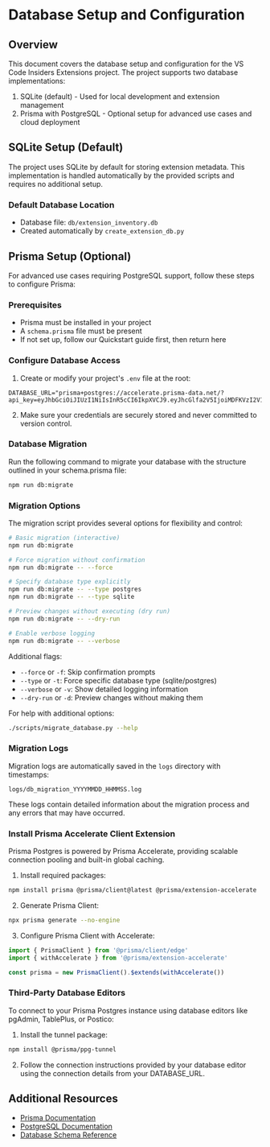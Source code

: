 # Database Setup and Configuration

## Overview
This document covers the database setup and configuration for the VS Code Insiders Extensions project. The project supports two database implementations:
1. SQLite (default) - Used for local development and extension management
2. Prisma with PostgreSQL - Optional setup for advanced use cases and cloud deployment

## SQLite Setup (Default)
The project uses SQLite by default for storing extension metadata. This implementation is handled automatically by the provided scripts and requires no additional setup.

### Default Database Location
- Database file: `db/extension_inventory.db`
- Created automatically by `create_extension_db.py`

## Prisma Setup (Optional)
For advanced use cases requiring PostgreSQL support, follow these steps to configure Prisma:

### Prerequisites
- Prisma must be installed in your project
- A `schema.prisma` file must be present
- If not set up, follow our Quickstart guide first, then return here

### Configure Database Access
1. Create or modify your project's `.env` file at the root:

```env
DATABASE_URL="prisma+postgres://accelerate.prisma-data.net/?api_key=eyJhbGciOiJIUzI1NiIsInR5cCI6IkpXVCJ9.eyJhcGlfa2V5IjoiMDFKVzI2V1EwQk1URUc2MFlaVDRWMkFUNVkiLCJ0ZW5hbnRfaWQiOiIyMjg3ZTI1MWUyZDdiNGM1ZjNmYTVmNzQ0YmI4MGNjYjI2ZWU2YmE5YWJiMTIzZjk5YWQ5MWNmYWNhZGIyZDA0IiwiaW50ZXJuYWxfc2VjcmV0IjoiYTg5YWYxYjgtODg1NS00Y2I3LTgwZDQtMjMxYzAyNzdlNDA5In0.BgkCjCfV23lv0k9t28T3LZBZdvNTaiqYf7iK5iN8FAo"
```

2. Make sure your credentials are securely stored and never committed to version control.

### Database Migration
Run the following command to migrate your database with the structure outlined in your schema.prisma file:

```bash
npm run db:migrate
```

### Migration Options

The migration script provides several options for flexibility and control:

```bash
# Basic migration (interactive)
npm run db:migrate

# Force migration without confirmation
npm run db:migrate -- --force

# Specify database type explicitly
npm run db:migrate -- --type postgres
npm run db:migrate -- --type sqlite

# Preview changes without executing (dry run)
npm run db:migrate -- --dry-run

# Enable verbose logging
npm run db:migrate -- --verbose
```

Additional flags:
- `--force` or `-f`: Skip confirmation prompts
- `--type` or `-t`: Force specific database type (sqlite/postgres)
- `--verbose` or `-v`: Show detailed logging information
- `--dry-run` or `-d`: Preview changes without making them

For help with additional options:
```bash
./scripts/migrate_database.py --help
```

### Migration Logs
Migration logs are automatically saved in the `logs` directory with timestamps:
```
logs/db_migration_YYYYMMDD_HHMMSS.log
```

These logs contain detailed information about the migration process and any errors that may have occurred.

### Install Prisma Accelerate Client Extension
Prisma Postgres is powered by Prisma Accelerate, providing scalable connection pooling and built-in global caching.

1. Install required packages:
```bash
npm install prisma @prisma/client@latest @prisma/extension-accelerate
```

2. Generate Prisma Client:
```bash
npx prisma generate --no-engine
```

3. Configure Prisma Client with Accelerate:
```typescript
import { PrismaClient } from '@prisma/client/edge'
import { withAccelerate } from '@prisma/extension-accelerate'

const prisma = new PrismaClient().$extends(withAccelerate())
```

### Third-Party Database Editors
To connect to your Prisma Postgres instance using database editors like pgAdmin, TablePlus, or Postico:

1. Install the tunnel package:
```bash
npm install @prisma/ppg-tunnel
```

2. Follow the connection instructions provided by your database editor using the connection details from your DATABASE_URL.

## Additional Resources
- [Prisma Documentation](https://www.prisma.io/docs)
- [PostgreSQL Documentation](https://www.postgresql.org/docs)
- [Database Schema Reference](./database_schema.md)

